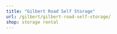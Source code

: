 ```yaml
---
title: "Gilbert Road Self Storage"
url: /gilbert/gilbert-road-self-storage/
shop: storage rental
---
```

